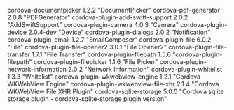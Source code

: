 cordova-documentpicker 1.2.2 "DocumentPicker"
cordova-pdf-generator 2.0.8 "PDFGenerator"
cordova-plugin-add-swift-support 2.0.2 "AddSwiftSupport"
cordova-plugin-camera 4.0.3 "Camera"
cordova-plugin-device 2.0.4-dev "Device"
cordova-plugin-dialogs 2.0.2 "Notification"
cordova-plugin-email 1.2.7 "EmailComposer"
cordova-plugin-file 6.0.2 "File"
cordova-plugin-file-opener2 3.0.1 "File Opener2"
cordova-plugin-file-transfer 1.7.1 "File Transfer"
cordova-plugin-filepath 1.5.6 "cordova-plugin-filepath"
cordova-plugin-filepicker 1.1.6 "File Picker"
cordova-plugin-network-information 2.0.2 "Network Information"
cordova-plugin-whitelist 1.3.3 "Whitelist"
cordova-plugin-wkwebview-engine 1.2.1 "Cordova WKWebView Engine"
cordova-plugin-wkwebview-file-xhr 2.1.4 "Cordova WKWebView File XHR Plugin"
cordova-sqlite-storage 5.0.0 "Cordova sqlite storage plugin - cordova-sqlite-storage plugin version"